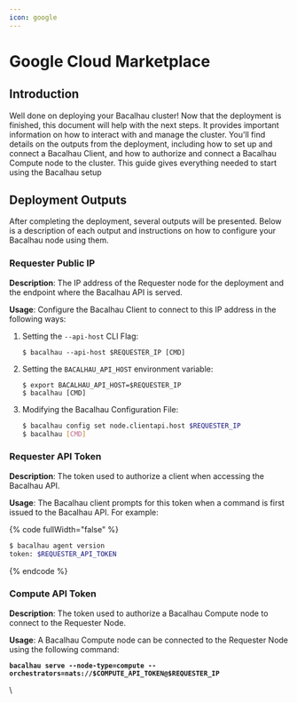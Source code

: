 ```yaml
---
icon: google
---
```


# Google Cloud Marketplace

## Introduction

Well done on deploying your Bacalhau cluster! Now that the deployment is finished, this document will help with the next steps. It provides important information on how to interact with and manage the cluster. You'll find details on the outputs from the deployment, including how to set up and connect a Bacalhau Client, and how to authorize and connect a Bacalhau Compute node to the cluster. This guide gives everything needed to start using the Bacalhau setup

## Deployment Outputs

After completing the deployment, several outputs will be presented. Below is a description of each output and instructions on how to configure your Bacalhau node using them.

### Requester Public IP

**Description**: The IP address of the Requester node for the deployment and the endpoint where the Bacalhau API is served.

**Usage**: Configure the Bacalhau Client to connect to this IP address in the following ways:

1.  Setting the `--api-host` CLI Flag:

    ```shell
    $ bacalhau --api-host $REQUESTER_IP [CMD]
    ```
2.  Setting the `BACALHAU_API_HOST` environment variable:

    ```shell
    $ export BACALHAU_API_HOST=$REQUESTER_IP
    $ bacalhau [CMD]
    ```
3.  Modifying the Bacalhau Configuration File:

    ```sh
    $ bacalhau config set node.clientapi.host $REQUESTER_IP
    $ bacalhau [CMD]
    ```

### Requester API Token

**Description**: The token used to authorize a client when accessing the Bacalhau API.

**Usage**: The Bacalhau client prompts for this token when a command is first issued to the Bacalhau API. For example:

{% code fullWidth="false" %}
```sh
$ bacalhau agent version
token: $REQUESTER_API_TOKEN
```
{% endcode %}

### Compute API Token

**Description**: The token used to authorize a Bacalhau Compute node to connect to the Requester Node.

**Usage**: A Bacalhau Compute node can be connected to the Requester Node using the following command:

<pre class="language-sh" data-full-width="false"><code class="lang-sh"><strong>bacalhau serve --node-type=compute --orchestrators=nats://$COMPUTE_API_TOKEN@$REQUESTER_IP
</strong></code></pre>

\

